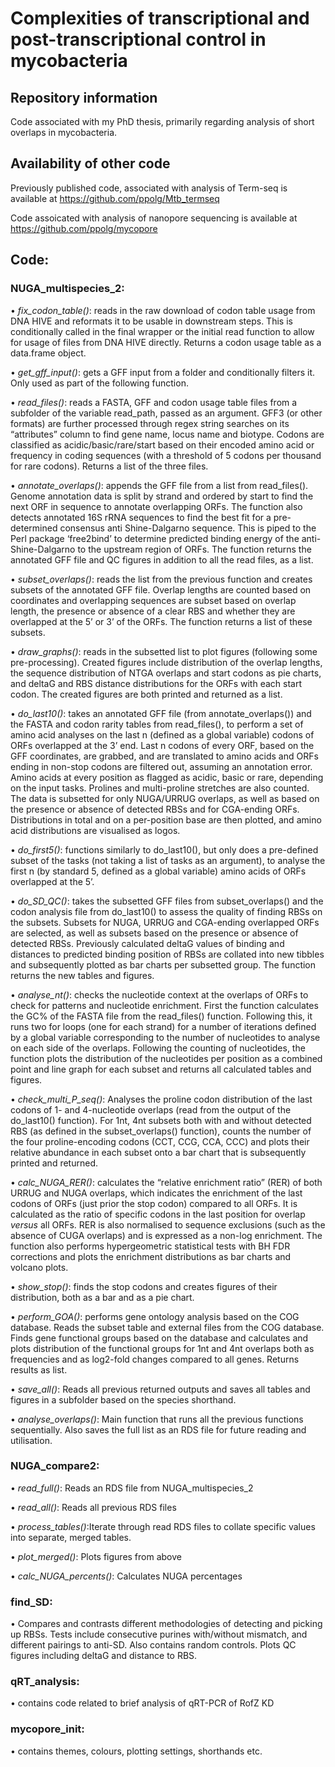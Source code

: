 # Complexities of transcriptional and post-transcriptional control in mycobacteria

## Repository information
Code associated with my PhD thesis, primarily regarding analysis of short overlaps in mycobacteria.

## Availability of other code
Previously published code, associated with analysis of Term-seq is available at https://github.com/ppolg/Mtb_termseq

Code assoicated with analysis of nanopore sequencing is available at https://github.com/ppolg/mycopore

## Code:

### NUGA_multispecies_2:

•	_fix_codon_table()_: reads in the raw download of codon table usage from DNA HIVE and reformats it to be usable in downstream steps. This is conditionally called in the final wrapper or the initial read function to allow for usage of files from DNA HIVE directly. Returns a codon usage table as a data.frame object.

•	_get_gff_input()_: gets a GFF input from a folder and conditionally filters it. Only used as part of the following function.

•	_read_files()_: reads a FASTA, GFF and codon usage table files from a subfolder of the variable read_path, passed as an argument. GFF3 (or other formats) are further processed through regex string searches on its “attributes” column to find gene name, locus name and biotype. Codons are classified as acidic/basic/rare/start based on their encoded amino acid or frequency in coding sequences (with a threshold of 5 codons per thousand for rare codons). Returns a list of the three files.

•	_annotate_overlaps()_: appends the GFF file from a list from read_files(). Genome annotation data is split by strand and ordered by start to find the next ORF in sequence to annotate overlapping ORFs. The function also detects annotated 16S rRNA sequences to find the best fit for a pre-determined consensus anti Shine-Dalgarno sequence. This is piped to the Perl package ‘free2bind’ to determine predicted binding energy of the anti-Shine-Dalgarno to the upstream region of ORFs. The function returns the annotated GFF file and QC figures in addition to all the read files, as a list.

•	_subset_overlaps()_: reads the list from the previous function and creates subsets of the annotated GFF file. Overlap lengths are counted based on coordinates and overlapping sequences are subset based on overlap length, the presence or absence of a clear RBS and whether they are overlapped at the 5’ or 3’ of the ORFs. The function returns a list of these subsets.

•	_draw_graphs()_: reads in the subsetted list to plot figures (following some pre-processing). Created figures include distribution of the overlap lengths, the sequence distribution of NTGA overlaps and start codons as pie charts, and deltaG and RBS distance distributions for the ORFs with each start codon. The created figures are both printed and returned as a list.

•	_do_last10()_: takes an annotated GFF file (from annotate_overlaps()) and the FASTA and codon rarity tables from read_files(), to perform a set of amino acid analyses on the last n (defined as a global variable) codons of ORFs overlapped at the 3’ end. Last n codons of every ORF, based on the GFF coordinates, are grabbed, and are translated to amino acids and ORFs ending in non-stop codons are filtered out, assuming an annotation error. Amino acids at every position as flagged as acidic, basic or rare, depending on the input tasks. Prolines and multi-proline stretches are also counted. The data is subsetted for only NUGA/URRUG overlaps, as well as based on the presence or absence of detected RBSs and for CGA-ending ORFs. Distributions in total and on a per-position base are then plotted, and amino acid distributions are visualised as logos.

•	_do_first5()_: functions similarly to do_last10(), but only does a pre-defined subset of the tasks (not taking a list of tasks as an argument), to analyse the first n (by standard 5, defined as a global variable) amino acids of ORFs overlapped at the 5’.

•	_do_SD_QC()_: takes the subsetted GFF files from subset_overlaps() and the codon analysis file from do_last10() to assess the quality of finding RBSs on the subsets. Subsets for NUGA, URRUG and CGA-ending overlapped ORFs are selected, as well as subsets based on the presence or absence of detected RBSs. Previously calculated deltaG values of binding and distances to predicted binding position of RBSs are collated into new tibbles and subsequently plotted as bar charts per subsetted group. The function returns the new tables and figures.

•	_analyse_nt()_: checks the nucleotide context at the overlaps of ORFs to check for patterns and nucleotide enrichment. First the function calculates the GC% of the FASTA file from the read_files() function. Following this, it runs two for loops (one for each strand) for a number of iterations defined by a global variable corresponding to the number of nucleotides to analyse on each side of the overlaps. Following the counting of nucleotides, the function plots the distribution of the nucleotides per position as a combined point and line graph for each subset and returns all calculated tables and figures.

•	_check_multi_P_seq()_: Analyses the proline codon distribution of the last codons of 1- and 4-nucleotide overlaps (read from the output of the do_last10() function). For 1nt, 4nt subsets both with and without detected RBS (as defined in the subset_overlaps() function), counts the number of the four proline-encoding codons (CCT, CCG, CCA, CCC) and plots their relative abundance in each subset onto a bar chart that is subsequently printed and returned. 

•	_calc_NUGA_RER()_: calculates the “relative enrichment ratio” (RER) of both URRUG and NUGA overlaps, which indicates the enrichment of the last codons of ORFs (just prior the stop codon) compared to all ORFs. It is calculated as the ratio of specific codons in the last position for overlap _versus_ all ORFs.
RER is also normalised to sequence exclusions (such as the absence of CUGA overlaps) and is expressed as a non-log enrichment. The function also performs hypergeometric statistical tests with BH FDR corrections and plots the enrichment distributions as bar charts and volcano plots.

•	_show_stop()_: finds the stop codons and creates figures of their distribution, both as a bar and as a pie chart.

•	_perform_GOA()_: performs gene ontology analysis based on the COG database. Reads the subset table and external files from the COG database. Finds gene functional groups based on the database and calculates and plots distribution of the functional groups for 1nt and 4nt overlaps both as frequencies and as log2-fold changes compared to all genes. Returns results as list.

•	_save_all()_: Reads all previous returned outputs and saves all tables and figures in a subfolder based on the species shorthand. 

•	_analyse_overlaps()_: Main function that runs all the previous functions sequentially. Also saves the full list as an RDS file for future reading and utilisation.


### NUGA_compare2:

•	_read_full()_: Reads an RDS file from NUGA_multispecies_2

•	_read_all()_: Reads all previous RDS files

•	_process_tables()_:Iterate through read RDS files to collate specific values into separate, merged tables. 

•	_plot_merged()_: Plots figures from above

•	_calc_NUGA_percents()_: Calculates NUGA percentages



### find_SD:

•	Compares and contrasts different methodologies of detecting and picking up RBSs. Tests include consecutive purines with/without mismatch, and different pairings to anti-SD. Also contains random controls. Plots QC figures including deltaG and distance to RBS.


### qRT_analysis:
•	contains code related to brief analysis of qRT-PCR of RofZ KD

### mycopore_init:
•	contains themes, colours, plotting settings, shorthands etc.




